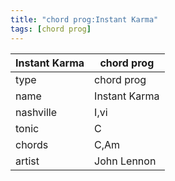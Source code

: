 ```yaml
---
title: "chord prog:Instant Karma"
tags: [chord prog]
---
```


|Instant Karma|chord prog|
|---|---|
|type|chord prog|
|name|Instant Karma|
|nashville|I,vi|
|tonic|C|
|chords|C,Am|
|artist|John Lennon|


